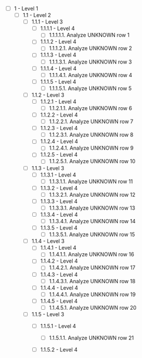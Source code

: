 - [ ] 1 - Level 1
  - [ ] 1.1 - Level 2
    - [ ] 1.1.1 - Level 3
      - [ ] 1.1.1.1 - Level 4
        - [ ] 1.1.1.1.1. Analyze UNKNOWN row 1
      - [ ] 1.1.1.2 - Level 4
        - [ ] 1.1.1.2.1. Analyze UNKNOWN row 2
      - [ ] 1.1.1.3 - Level 4
        - [ ] 1.1.1.3.1. Analyze UNKNOWN row 3
      - [ ] 1.1.1.4 - Level 4
        - [ ] 1.1.1.4.1. Analyze UNKNOWN row 4
      - [ ] 1.1.1.5 - Level 4
        - [ ] 1.1.1.5.1. Analyze UNKNOWN row 5
    - [ ] 1.1.2 - Level 3
      - [ ] 1.1.2.1 - Level 4
        - [ ] 1.1.2.1.1. Analyze UNKNOWN row 6
      - [ ] 1.1.2.2 - Level 4
        - [ ] 1.1.2.2.1. Analyze UNKNOWN row 7
      - [ ] 1.1.2.3 - Level 4
        - [ ] 1.1.2.3.1. Analyze UNKNOWN row 8
      - [ ] 1.1.2.4 - Level 4
        - [ ] 1.1.2.4.1. Analyze UNKNOWN row 9
      - [ ] 1.1.2.5 - Level 4
        - [ ] 1.1.2.5.1. Analyze UNKNOWN row 10
    - [ ] 1.1.3 - Level 3
      - [ ] 1.1.3.1 - Level 4
        - [ ] 1.1.3.1.1. Analyze UNKNOWN row 11
      - [ ] 1.1.3.2 - Level 4
        - [ ] 1.1.3.2.1. Analyze UNKNOWN row 12
      - [ ] 1.1.3.3 - Level 4
        - [ ] 1.1.3.3.1. Analyze UNKNOWN row 13
      - [ ] 1.1.3.4 - Level 4
        - [ ] 1.1.3.4.1. Analyze UNKNOWN row 14
      - [ ] 1.1.3.5 - Level 4
        - [ ] 1.1.3.5.1. Analyze UNKNOWN row 15
    - [ ] 1.1.4 - Level 3
      - [ ] 1.1.4.1 - Level 4
        - [ ] 1.1.4.1.1. Analyze UNKNOWN row 16
      - [ ] 1.1.4.2 - Level 4
        - [ ] 1.1.4.2.1. Analyze UNKNOWN row 17
      - [ ] 1.1.4.3 - Level 4
        - [ ] 1.1.4.3.1. Analyze UNKNOWN row 18
      - [ ] 1.1.4.4 - Level 4
        - [ ] 1.1.4.4.1. Analyze UNKNOWN row 19
      - [ ] 1.1.4.5 - Level 4
        - [ ] 1.1.4.5.1. Analyze UNKNOWN row 20
    - [ ] 1.1.5 - Level 3
      - [ ] 1.1.5.1 - Level 4
        - [ ] 1.1.5.1.1. Analyze UNKNOWN row 21
      - [ ] 1.1.5.2 - Level 4


<!-- Next batch starts at task 51 -->
